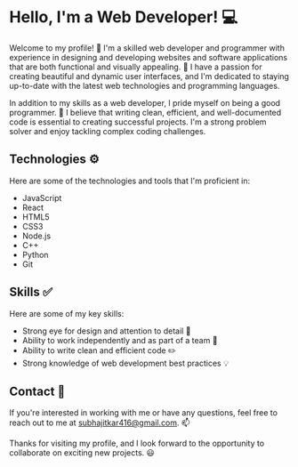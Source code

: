 # Hello, I'm a Web Developer! :computer:

Welcome to my profile! :wave: I'm a skilled web developer and programmer with experience in designing and developing websites and software applications that are both functional and visually appealing. :art: I have a passion for creating beautiful and dynamic user interfaces, and I'm dedicated to staying up-to-date with the latest web technologies and programming languages.

In addition to my skills as a web developer, I pride myself on being a good programmer. :muscle: I believe that writing clean, efficient, and well-documented code is essential to creating successful projects. I'm a strong problem solver and enjoy tackling complex coding challenges.

## Technologies :gear:

Here are some of the technologies and tools that I'm proficient in:

- JavaScript
- React
- HTML5
- CSS3
- Node.js
- C++
- Python
- Git

## Skills :white_check_mark:

Here are some of my key skills:

- Strong eye for design and attention to detail :mag_right:
- Ability to work independently and as part of a team :busts_in_silhouette:
- Ability to write clean and efficient code :pencil2:
- Strong knowledge of web development best practices :bulb:

## Contact :email:

If you're interested in working with me or have any questions, feel free to reach out to me at [subhajitkar416@gmail.com](subhajitkar416@gmail.com). :mailbox:

Thanks for visiting my profile, and I look forward to the opportunity to collaborate on exciting new projects. :smiley:
